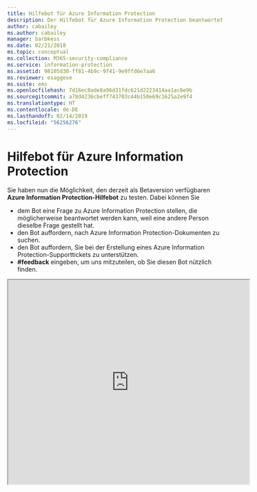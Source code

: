 ```yaml
---
title: Hilfebot für Azure Information Protection
description: Der Hilfebot für Azure Information Protection beantwortet Ihre Fragen und unterstützt Sie beim Suchen von Dokumenten oder Erstellen eines Supporttickets, falls Sie technische Unterstützung benötigen.
author: cabailey
ms.author: cabailey
manager: barbkess
ms.date: 02/21/2018
ms.topic: conceptual
ms.collection: M365-security-compliance
ms.service: information-protection
ms.assetid: 98105d30-ff81-4b9c-9f41-9e9ffd6e7aa6
ms.reviewer: esaggese
ms.suite: ems
ms.openlocfilehash: 7d16ec8ade8a96d31fdc621d2223414aa1ac6e9b
ms.sourcegitcommit: a78d4236cbeff743703c44b150e69c1625a2e9f4
ms.translationtype: HT
ms.contentlocale: de-DE
ms.lasthandoff: 02/14/2019
ms.locfileid: "56256276"
---
```

# <a name="help-bot-for-azure-information-protection"></a>Hilfebot für Azure Information Protection

Sie haben nun die Möglichkeit, den derzeit als Betaversion verfügbaren **Azure Information Protection-Hilfebot** zu testen. Dabei können Sie

- dem Bot eine Frage zu Azure Information Protection stellen, die möglicherweise beantwortet werden kann, weil eine andere Person dieselbe Frage gestellt hat.
- den Bot auffordern, nach Azure Information Protection-Dokumenten zu suchen.
- den Bot auffordern, Sie bei der Erstellung eines Azure Information Protection-Supporttickets zu unterstützen.
- **#feedback** eingeben, um uns mitzuteilen, ob Sie diesen Bot nützlich finden.


<iframe width="560" height="475" src="https://webchat.botframework.com/embed/AIPformalBOT?s=SwZOTnCyj6w.cwA.zYE.Wdf87z08R7NHjtaev84v0nLC0urEfQJ2_5bUgvtIR9Q"></iframe>


